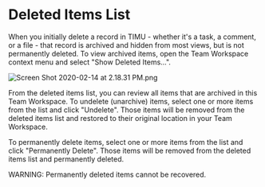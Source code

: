 # Deleted Items List

When you initially delete a record in TIMU - whether it's a task, a comment, or a file - that record is archived and hidden from most views, but is not permanently deleted. To view archived items, open the Team Workspace context menu and select "Show Deleted Items...".

![Screen Shot 2020-02-14 at 2.18.31 PM.png](media_Deleted%20Items%20List/Screen%20Shot%202020-02-14%20at%202.18.31%20PM.png)

From the deleted items list, you can review all items that are archived in this Team Workspace. To undelete (unarchive) items, select one or more items from the list and click "Undelete". Those items will be removed from the deleted items list and restored to their original location in your Team Workspace.

To permanently delete items, select one or more items from the list and click "Permanently Delete". Those items will be removed from the deleted items list and permanently deleted.

WARNING: Permanently deleted items cannot be recovered.

          

